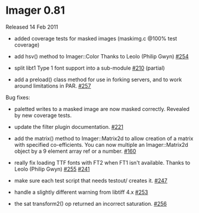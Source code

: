 # Imager 0.81

Released 14 Feb 2011

- added coverage tests for masked images (maskimg.c @100% test coverage)

- add hsv() method to Imager::Color Thanks to Leolo (Philip Gwyn) [#254](https://github.com/tonycoz/imager/issues/254)

- split libt1 Type 1 font support into a sub-module [#210](https://github.com/tonycoz/imager/issues/210) (partial)

- add a preload() class method for use in forking servers, and to work around limitations in PAR. [#257](https://github.com/tonycoz/imager/issues/257)

Bug fixes:

- paletted writes to a masked image are now masked correctly. Revealed by new coverage tests.

- update the filter plugin documentation. [#221](https://github.com/tonycoz/imager/issues/221)

- add the matrix() method to Imager::Matrix2d to allow creation of a matrix with specified co-efficients. You can now multiple an Imager::Matrix2d object by a 9 element array ref or a number. [#160](https://github.com/tonycoz/imager/issues/160)

- really fix loading TTF fonts with FT2 when FT1 isn't available. Thanks to Leolo (Philip Gwyn) [#255](https://github.com/tonycoz/imager/issues/255) [#241](https://github.com/tonycoz/imager/issues/241)

- make sure each test script that needs testout/ creates it. [#247](https://github.com/tonycoz/imager/issues/247)

- handle a slightly different warning from libtiff 4.x [#253](https://github.com/tonycoz/imager/issues/253)

- the sat transform2() op returned an incorrect saturation. [#256](https://github.com/tonycoz/imager/issues/256)